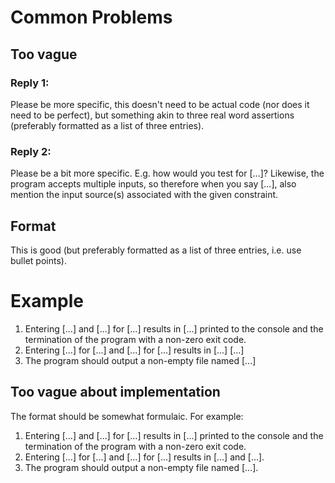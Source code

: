 # Common Problems

## Too vague

### Reply 1:

Please be more specific, this doesn't need to be actual code (nor does it need to be perfect), but something akin to three real word assertions (preferably formatted as a list of three entries).

### Reply 2:

Please be a bit more specific. E.g. how would you test for [...]? Likewise, the program accepts multiple inputs, so therefore when you say [...], also mention the input source(s) associated with the given constraint. 


## Format

This is good (but preferably formatted as a list of three entries, i.e. use bullet points).


# Example

1. Entering [...] and [...] for [...] results in [...] printed to the console and the termination of the program with a non-zero exit code.
2. Entering [...] for [...] and [...] for [...] results in [...] [...]
3. The program should output a non-empty file named [...]


## Too vague about implementation

The format should be somewhat formulaic. For example:

1. Entering [...] and [...] for [...] results in [...] printed to the console and the termination of the program with a non-zero exit code.
2. Entering [...] for [...] and [...] for [...] results in [...] and [...].
3. The program should output a non-empty file named [...].
